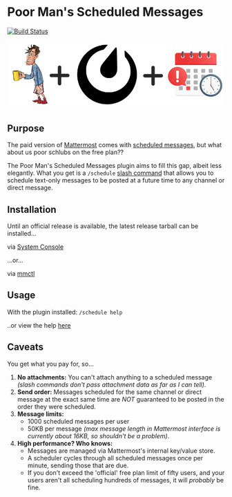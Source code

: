 # Poor Man's Scheduled Messages

[![Build Status](https://github.com/apartmentlines/mattermost-plugin-poor-mans-scheduled-messages/actions/workflows/ci.yml/badge.svg)](https://github.com/apartmentlines/mattermost-plugin-poor-mans-scheduled-messages/actions/workflows/ci.yml)

<div align="center">
  <img src="logo.png" alt="Poor Man's Scheduled Messages logo">
</div>

## Purpose

The paid version of [Mattermost](https://mattermost.com) comes with [scheduled messages](https://docs.mattermost.com/collaborate/schedule-messages.html), but what about us poor schlubs on the free plan??

The Poor Man's Scheduled Messages plugin aims to fill this gap, albeit less elegantly. What you get is a `/schedule` [slash command](https://docs.mattermost.com/collaborate/run-slash-commands.html) that allows you to schedule text-only messages to be posted at a future time to any channel or direct message.

## Installation

Until an official release is available, the latest release tarball can be installed...

via [System Console](https://developers.mattermost.com/integrate/plugins/components/server/hello-world/#install-the-plugin)

...or...

via [mmctl](https://docs.mattermost.com/manage/mmctl-command-line-tool.html#mmctl-plugin-add)

## Usage

With the plugin installed: `/schedule help`

..or view the help [here](assets/help.md)

## Caveats

You get what you pay for, so...

1. **No attachments:** You can't attach anything to a scheduled message *(slash commands don't pass attachment data as far as I can tell)*.
2. **Send order:** Messages scheduled for the same channel or direct message at the exact same time are *NOT* guaranteed to be posted in the order they were scheduled.
2. **Message limits:**
   * 1000 scheduled messages per user
   * 50KB per message *(max message length in Mattermost interface is currently about 16KB, so shouldn't be a problem)*.
3. **High performance? Who knows:**
   * Messages are managed via Mattermost's internal key/value store.
   * A scheduler cycles through all scheduled messages once per minute, sending those that are due.
   * If you don't exceed the 'official' free plan limit of fifty users, and your users aren't all scheduling hundreds of messages, it will *probably* be fine.
